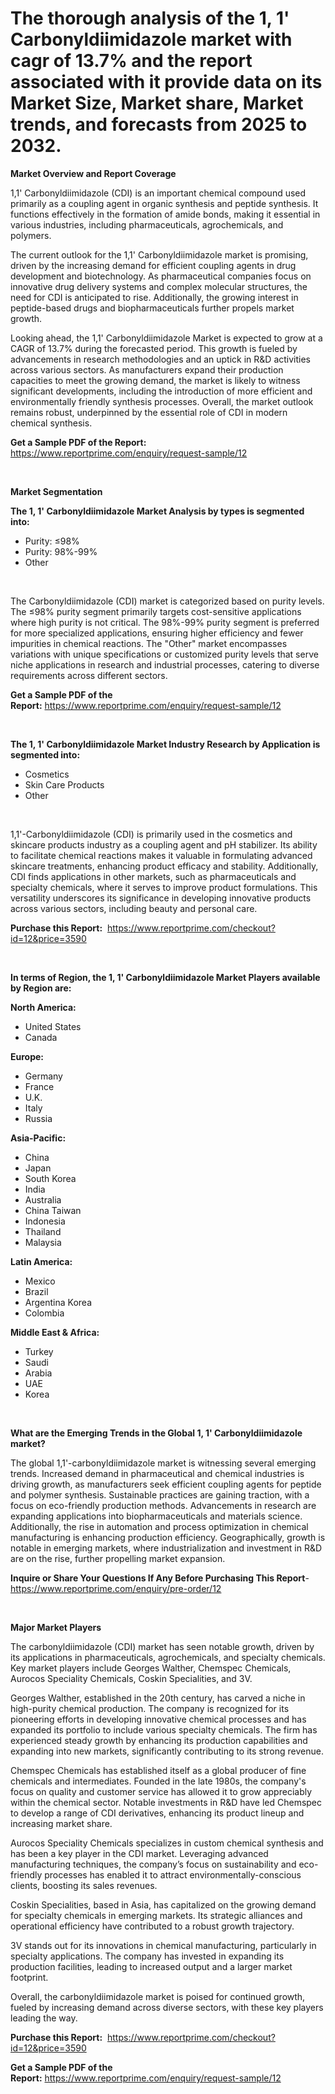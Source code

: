 <p><h1>The thorough analysis of the 1, 1' Carbonyldiimidazole market with cagr of  13.7% and the report associated with it provide data on its Market Size, Market share, Market trends, and forecasts from 2025 to 2032.</h1></p><p><strong>Market Overview and Report Coverage</strong></p>
<p><p>1,1' Carbonyldiimidazole (CDI) is an important chemical compound used primarily as a coupling agent in organic synthesis and peptide synthesis. It functions effectively in the formation of amide bonds, making it essential in various industries, including pharmaceuticals, agrochemicals, and polymers.</p><p>The current outlook for the 1,1' Carbonyldiimidazole market is promising, driven by the increasing demand for efficient coupling agents in drug development and biotechnology. As pharmaceutical companies focus on innovative drug delivery systems and complex molecular structures, the need for CDI is anticipated to rise. Additionally, the growing interest in peptide-based drugs and biopharmaceuticals further propels market growth.</p><p>Looking ahead, the 1,1' Carbonyldiimidazole Market is expected to grow at a CAGR of 13.7% during the forecasted period. This growth is fueled by advancements in research methodologies and an uptick in R&D activities across various sectors. As manufacturers expand their production capacities to meet the growing demand, the market is likely to witness significant developments, including the introduction of more efficient and environmentally friendly synthesis processes. Overall, the market outlook remains robust, underpinned by the essential role of CDI in modern chemical synthesis.</p></p>
<p><strong>Get a Sample PDF of the Report:</strong> <a href="https://www.reportprime.com/enquiry/request-sample/12?utm_campaign=180&utm_medium=1&utm_source=Github&utm_content=ia&utm_term=14052025&utm_id=1-1-carbonyldiimidazole">https://www.reportprime.com/enquiry/request-sample/12</a></p>
<p>&nbsp;</p>
<p><strong>Market Segmentation</strong></p>
<p><strong>The 1, 1' Carbonyldiimidazole Market Analysis by types is segmented into:</strong></p>
<p><ul><li>Purity: ≤98%</li><li>Purity: 98%-99%</li><li>Other</li></ul></p>
<p>&nbsp;</p>
<p><p>The Carbonyldiimidazole (CDI) market is categorized based on purity levels. The ≤98% purity segment primarily targets cost-sensitive applications where high purity is not critical. The 98%-99% purity segment is preferred for more specialized applications, ensuring higher efficiency and fewer impurities in chemical reactions. The "Other" market encompasses variations with unique specifications or customized purity levels that serve niche applications in research and industrial processes, catering to diverse requirements across different sectors.</p></p>
<p><strong>Get a Sample PDF of the Report:</strong>&nbsp;<a href="https://www.reportprime.com/enquiry/request-sample/12?utm_campaign=180&utm_medium=1&utm_source=Github&utm_content=ia&utm_term=14052025&utm_id=1-1-carbonyldiimidazole">https://www.reportprime.com/enquiry/request-sample/12</a></p>
<p>&nbsp;</p>
<p><strong>The 1, 1' Carbonyldiimidazole Market Industry Research by Application is segmented into:</strong></p>
<p><ul><li>Cosmetics</li><li>Skin Care Products</li><li>Other</li></ul></p>
<p>&nbsp;</p>
<p><p>1,1'-Carbonyldiimidazole (CDI) is primarily used in the cosmetics and skincare products industry as a coupling agent and pH stabilizer. Its ability to facilitate chemical reactions makes it valuable in formulating advanced skincare treatments, enhancing product efficacy and stability. Additionally, CDI finds applications in other markets, such as pharmaceuticals and specialty chemicals, where it serves to improve product formulations. This versatility underscores its significance in developing innovative products across various sectors, including beauty and personal care.</p></p>
<p><strong>Purchase this Report:</strong>&nbsp; <a href="https://www.reportprime.com/checkout?id=12&price=3590&utm_campaign=180&utm_medium=1&utm_source=Github&utm_content=ia&utm_term=14052025&utm_id=1-1-carbonyldiimidazole">https://www.reportprime.com/checkout?id=12&price=3590</a></p>
<p>&nbsp;</p>
<p><strong>In terms of Region, the 1, 1' Carbonyldiimidazole Market Players available by Region are:</strong></p>
<p>
    <p> <strong> North America: </strong>
        <ul>
            <li>United States</li>
            <li>Canada</li>
        </ul>
        </p> 
    <p> <strong> Europe: </strong>
        <ul>
            <li>Germany</li>
            <li>France</li>
            <li>U.K.</li>
            <li>Italy</li>
            <li>Russia</li>
        </ul>
        </p> 
    <p> <strong> Asia-Pacific: </strong>
        <ul>
            <li>China</li>
            <li>Japan</li>
            <li>South Korea</li>
            <li>India</li>
            <li>Australia</li>
            <li>China Taiwan</li>
            <li>Indonesia</li>
            <li>Thailand</li>
            <li>Malaysia</li>
        </ul>
        </p> 
    <p> <strong> Latin America: </strong>
        <ul>
            <li>Mexico</li>
            <li>Brazil</li>
            <li>Argentina Korea</li>
            <li>Colombia</li>
        </ul>
        </p> 
    <p> <strong> Middle East & Africa: </strong>
        <ul>
            <li>Turkey</li>
            <li>Saudi</li>
            <li>Arabia</li>
            <li>UAE</li>
            <li>Korea</li>
        </ul>
    </p>
    </p>
<p>&nbsp;</p>
<p><strong>What are the Emerging Trends in the Global 1, 1' Carbonyldiimidazole market?</strong></p>
<p><p>The global 1,1'-carbonyldiimidazole market is witnessing several emerging trends. Increased demand in pharmaceutical and chemical industries is driving growth, as manufacturers seek efficient coupling agents for peptide and polymer synthesis. Sustainable practices are gaining traction, with a focus on eco-friendly production methods. Advancements in research are expanding applications into biopharmaceuticals and materials science. Additionally, the rise in automation and process optimization in chemical manufacturing is enhancing production efficiency. Geographically, growth is notable in emerging markets, where industrialization and investment in R&D are on the rise, further propelling market expansion.</p></p>
<p><strong>Inquire or Share Your Questions If Any Before Purchasing This Report</strong>- <a href="https://www.reportprime.com/enquiry/pre-order/12?utm_campaign=180&utm_medium=1&utm_source=Github&utm_content=ia&utm_term=14052025&utm_id=1-1-carbonyldiimidazole">https://www.reportprime.com/enquiry/pre-order/12</a></p>
<p>&nbsp;</p>
<p><strong>Major Market Players</strong></p>
<p><p>The carbonyldiimidazole (CDI) market has seen notable growth, driven by its applications in pharmaceuticals, agrochemicals, and specialty chemicals. Key market players include Georges Walther, Chemspec Chemicals, Aurocos Speciality Chemicals, Coskin Specialities, and 3V.</p><p>Georges Walther, established in the 20th century, has carved a niche in high-purity chemical production. The company is recognized for its pioneering efforts in developing innovative chemical processes and has expanded its portfolio to include various specialty chemicals. The firm has experienced steady growth by enhancing its production capabilities and expanding into new markets, significantly contributing to its strong revenue.</p><p>Chemspec Chemicals has established itself as a global producer of fine chemicals and intermediates. Founded in the late 1980s, the company's focus on quality and customer service has allowed it to grow appreciably within the chemical sector. Notable investments in R&D have led Chemspec to develop a range of CDI derivatives, enhancing its product lineup and increasing market share.</p><p>Aurocos Speciality Chemicals specializes in custom chemical synthesis and has been a key player in the CDI market. Leveraging advanced manufacturing techniques, the company’s focus on sustainability and eco-friendly processes has enabled it to attract environmentally-conscious clients, boosting its sales revenues.</p><p>Coskin Specialities, based in Asia, has capitalized on the growing demand for specialty chemicals in emerging markets. Its strategic alliances and operational efficiency have contributed to a robust growth trajectory.</p><p>3V stands out for its innovations in chemical manufacturing, particularly in specialty applications. The company has invested in expanding its production facilities, leading to increased output and a larger market footprint.</p><p>Overall, the carbonyldiimidazole market is poised for continued growth, fueled by increasing demand across diverse sectors, with these key players leading the way.</p></p>
<p><strong>Purchase this Report:</strong>&nbsp;&nbsp;<a href="https://www.reportprime.com/checkout?id=12&price=3590&utm_campaign=180&utm_medium=1&utm_source=Github&utm_content=ia&utm_term=14052025&utm_id=1-1-carbonyldiimidazole">https://www.reportprime.com/checkout?id=12&price=3590</a></p>
<p></p>
<p><strong>Get a Sample PDF of the Report:</strong>&nbsp;<a href="https://www.reportprime.com/enquiry/request-sample/12?utm_campaign=180&utm_medium=1&utm_source=Github&utm_content=ia&utm_term=14052025&utm_id=1-1-carbonyldiimidazole">https://www.reportprime.com/enquiry/request-sample/12</a></p>
<p><p></p><p></p><p></p></p>